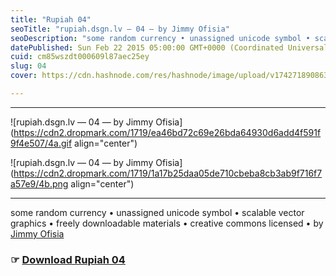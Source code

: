 ```yaml
---
title: "Rupiah 04"
seoTitle: "rupiah.dsgn.lv — 04 — by Jimmy Ofisia"
seoDescription: "some random currency • unassigned unicode symbol • scalable vector graphics • freely downloadable materials • creative commons licensed • by Jimmy Ofisia"
datePublished: Sun Feb 22 2015 05:00:00 GMT+0000 (Coordinated Universal Time)
cuid: cm85wszdt000609l87aec25ey
slug: 04
cover: https://cdn.hashnode.com/res/hashnode/image/upload/v1742718908630/1990cb20-c97a-4e6d-9cd5-b41818d04af1.png

---
```


---

![rupiah.dsgn.lv — 04 — by Jimmy Ofisia](https://cdn2.dropmark.com/1719/ea46bd72c69e26bda64930d6add4f591f9f4e507/4a.gif align="center")

![rupiah.dsgn.lv — 04 — by Jimmy Ofisia](https://cdn2.dropmark.com/1719/1a17b25daa05de710cbeba8cb3ab9f716f7a57e9/4b.png align="center")

---

some random currency • unassigned unicode symbol • scalable vector graphics • freely downloadable materials • creative commons licensed • by [Jimmy Ofisia](https://dsgn.lv)

### ☞ [**Download Rupiah 04**](https://folder.dsgn.lv/b/rupiah04)
